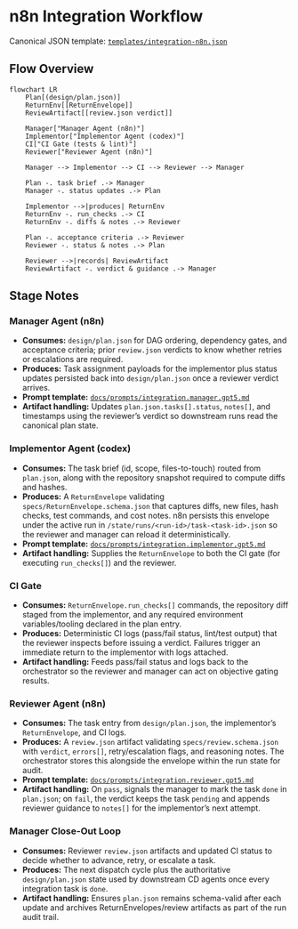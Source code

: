 # n8n Integration Workflow

Canonical JSON template: [`templates/integration-n8n.json`](templates/integration-n8n.json)

## Flow Overview
```mermaid
flowchart LR
    Plan[(design/plan.json)]
    ReturnEnv[[ReturnEnvelope]]
    ReviewArtifact[[review.json verdict]]

    Manager["Manager Agent (n8n)"]
    Implementor["Implementor Agent (codex)"]
    CI["CI Gate (tests & lint)"]
    Reviewer["Reviewer Agent (n8n)"]

    Manager --> Implementor --> CI --> Reviewer --> Manager

    Plan -. task brief .-> Manager
    Manager -. status updates .-> Plan

    Implementor -->|produces| ReturnEnv
    ReturnEnv -. run_checks .-> CI
    ReturnEnv -. diffs & notes .-> Reviewer

    Plan -. acceptance criteria .-> Reviewer
    Reviewer -. status & notes .-> Plan

    Reviewer -->|records| ReviewArtifact
    ReviewArtifact -. verdict & guidance .-> Manager
```

## Stage Notes

### Manager Agent (n8n)
- **Consumes:** `design/plan.json` for DAG ordering, dependency gates, and acceptance criteria; prior `review.json` verdicts to know whether retries or escalations are required.
- **Produces:** Task assignment payloads for the implementor plus status updates persisted back into `design/plan.json` once a reviewer verdict arrives.
- **Prompt template:** [`docs/prompts/integration.manager.gpt5.md`](../prompts/integration.manager.gpt5.md)
- **Artifact handling:** Updates `plan.json.tasks[].status`, `notes[]`, and timestamps using the reviewer’s verdict so downstream runs read the canonical plan state.

### Implementor Agent (codex)
- **Consumes:** The task brief (id, scope, files-to-touch) routed from `plan.json`, along with the repository snapshot required to compute diffs and hashes.
- **Produces:** A `ReturnEnvelope` validating `specs/ReturnEnvelope.schema.json` that captures diffs, new files, hash checks, test commands, and cost notes. n8n persists this envelope under the active run in `/state/runs/<run-id>/task-<task-id>.json` so the reviewer and manager can reload it deterministically.
- **Prompt template:** [`docs/prompts/integration.implementor.gpt5.md`](../prompts/integration.implementor.gpt5.md)
- **Artifact handling:** Supplies the `ReturnEnvelope` to both the CI gate (for executing `run_checks[]`) and the reviewer.

### CI Gate
- **Consumes:** `ReturnEnvelope.run_checks[]` commands, the repository diff staged from the implementor, and any required environment variables/tooling declared in the plan entry.
- **Produces:** Deterministic CI logs (pass/fail status, lint/test output) that the reviewer inspects before issuing a verdict. Failures trigger an immediate return to the implementor with logs attached.
- **Artifact handling:** Feeds pass/fail status and logs back to the orchestrator so the reviewer and manager can act on objective gating results.

### Reviewer Agent (n8n)
- **Consumes:** The task entry from `design/plan.json`, the implementor’s `ReturnEnvelope`, and CI logs.
- **Produces:** A `review.json` artifact validating `specs/review.schema.json` with `verdict`, `errors[]`, retry/escalation flags, and reasoning notes. The orchestrator stores this alongside the envelope within the run state for audit.
- **Prompt template:** [`docs/prompts/integration.reviewer.gpt5.md`](../prompts/integration.reviewer.gpt5.md)
- **Artifact handling:** On `pass`, signals the manager to mark the task `done` in `plan.json`; on `fail`, the verdict keeps the task `pending` and appends reviewer guidance to `notes[]` for the implementor’s next attempt.

### Manager Close-Out Loop
- **Consumes:** Reviewer `review.json` artifacts and updated CI status to decide whether to advance, retry, or escalate a task.
- **Produces:** The next dispatch cycle plus the authoritative `design/plan.json` state used by downstream CD agents once every integration task is `done`.
- **Artifact handling:** Ensures `plan.json` remains schema-valid after each update and archives ReturnEnvelopes/review artifacts as part of the run audit trail.

